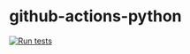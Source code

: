 # github-actions-python

[![Run tests](https://github.com/Mark-NB/github-actions-python/actions/workflows/run_tests.yml/badge.svg)](https://github.com/Mark-NB/github-actions-python/actions/workflows/run_tests.yml)

